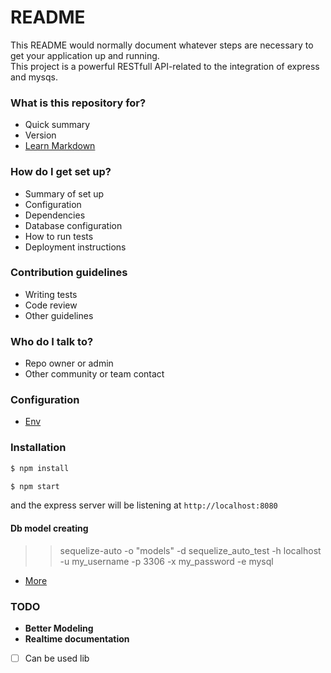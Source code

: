 # README #

This README would normally document whatever steps are necessary to get your application up and running.  
This project is a powerful RESTfull API-related to the integration of express and mysqs.

### What is this repository for? ###

* Quick summary
* Version
* [Learn Markdown](https://bitbucket.org/tutorials/markdowndemo)

### How do I get set up? ###

* Summary of set up
* Configuration
* Dependencies
* Database configuration
* How to run tests
* Deployment instructions

### Contribution guidelines ###

* Writing tests
* Code review
* Other guidelines

### Who do I talk to? ###

* Repo owner or admin
* Other community or team contact

### Configuration

* [Env]()

### Installation

```sh
$ npm install
```

```sh
$ npm start
```
and the express server will be listening at `http://localhost:8080`

#### Db model creating ####

>> sequelize-auto -o "models" -d sequelize_auto_test -h localhost -u my_username -p 3306 -x my_password  -e mysql
* [More](https://github.com/sequelize/sequelize-auto)

### TODO

- **Better Modeling**
- **Realtime documentation**

- [ ] Can be used lib
